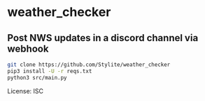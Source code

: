 # weather_checker
## Post NWS updates in a discord channel via webhook

```bash
git clone https://github.com/Stylite/weather_checker
pip3 install -U -r reqs.txt
python3 src/main.py
```

License: ISC